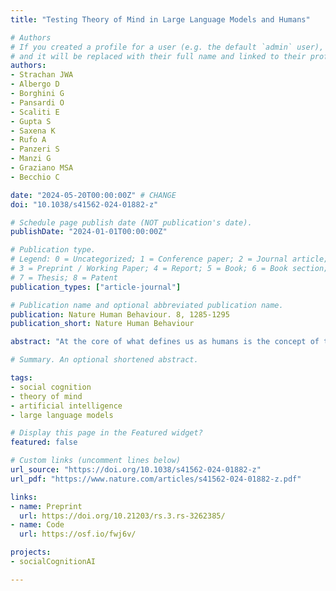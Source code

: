 ```yaml
---
title: "Testing Theory of Mind in Large Language Models and Humans"

# Authors
# If you created a profile for a user (e.g. the default `admin` user), write the username (folder name) here 
# and it will be replaced with their full name and linked to their profile.
authors:
- Strachan JWA
- Albergo D
- Borghini G
- Pansardi O
- Scaliti E 
- Gupta S
- Saxena K
- Rufo A
- Panzeri S
- Manzi G
- Graziano MSA
- Becchio C

date: "2024-05-20T00:00:00Z" # CHANGE
doi: "10.1038/s41562-024-01882-z"

# Schedule page publish date (NOT publication's date).
publishDate: "2024-01-01T00:00:00Z"

# Publication type.
# Legend: 0 = Uncategorized; 1 = Conference paper; 2 = Journal article;
# 3 = Preprint / Working Paper; 4 = Report; 5 = Book; 6 = Book section;
# 7 = Thesis; 8 = Patent
publication_types: ["article-journal"]

# Publication name and optional abbreviated publication name.
publication: Nature Human Behaviour. 8, 1285-1295
publication_short: Nature Human Behaviour

abstract: "At the core of what defines us as humans is the concept of theory of mind: the ability to track other people’s mental states. The recent development of large language models (LLMs) such as ChatGPT has led to intense debate about the possibility that these models exhibit behaviour that is indistinguishable from human behaviour in theory of mind tasks. Here we compare human and LLM performance on a comprehensive battery of measurements that aim to measure different theory of mind abilities, from understanding false beliefs to interpreting indirect requests and recognizing irony and faux pas. We tested two families of LLMs (GPT and LLaMA2) repeatedly against these measures and compared their performance with those from a sample of 1,907 human participants. Across the battery of theory of mind tests, we found that GPT-4 models performed at, or even sometimes above, human levels at identifying indirect requests, false beliefs and misdirection, but struggled with detecting faux pas. Faux pas, however, was the only test where LLaMA2 outperformed humans. Follow-up manipulations of the belief likelihood revealed that LLaMA2’s superiority was illusory, possibly reflecting a bias towards attributing ignorance. In contrast, GPT’s poor performance originated from a­ h­yp­erconservative approach towards committing to conclusions rather than from a genuine failure of inference. These findings not only demonstrate that LLMs exhibit behaviour that is consistent with the outputs of mentalistic inference in humans but also highlight the importance of systematic testing to ensure a non-superficial comparison between human and artificial intelligences."

# Summary. An optional shortened abstract.

tags: 
- social cognition
- theory of mind
- artificial intelligence
- large language models

# Display this page in the Featured widget?
featured: false

# Custom links (uncomment lines below)
url_source: "https://doi.org/10.1038/s41562-024-01882-z"
url_pdf: "https://www.nature.com/articles/s41562-024-01882-z.pdf"

links:
- name: Preprint
  url: https://doi.org/10.21203/rs.3.rs-3262385/
- name: Code
  url: https://osf.io/fwj6v/

projects:
- socialCognitionAI

---
```



